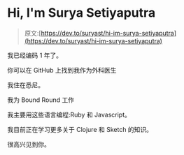 # Hi, I'm Surya Setiyaputra

> 原文:[https://dev.to/suryast/hi-im-surya-setiyaputra](https://dev.to/suryast/hi-im-surya-setiyaputra)

我已经编码 1 年了。

你可以在 GitHub 上找到我作为外科医生

我住在悉尼。

我为 Bound Round 工作

我主要用这些语言编程:Ruby 和 Javascript。

我目前正在学习更多关于 Clojure 和 Sketch 的知识。

很高兴见到你。